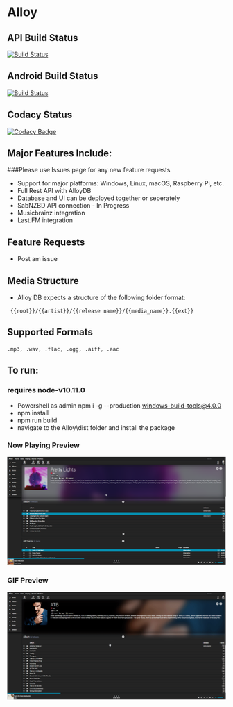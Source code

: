 # Alloy

## API Build Status
[![Build Status](https://jessenelson.visualstudio.com/Alloy/_apis/build/status/Alloy-API-CI?branchName=master)](https://jessenelson.visualstudio.com/Alloy/_build/latest?definitionId=20&branchName=master)
## Android Build Status
[![Build Status](https://jessenelson.visualstudio.com/Alloy/_apis/build/status/Alloy-Android-CI-import?branchName=master)](https://jessenelson.visualstudio.com/Alloy/_build/latest?definitionId=21&branchName=master)
## Codacy Status
[![Codacy Badge](https://api.codacy.com/project/badge/Grade/2556a29183de4164bf35935058a85c4f)](https://app.codacy.com/app/ic3y808/Alloy?utm_source=github.com&utm_medium=referral&utm_content=ic3y808/Alloy&utm_campaign=Badge_Grade_Dashboard)

## Major Features Include:
###Please use Issues page for any new feature requests
* Support for major platforms: Windows, Linux, macOS, Raspberry Pi, etc.
* Full Rest API with AlloyDB
* Database and UI can be deployed together or seperately
* SabNZBD API connection - In Progress
* Musicbrainz integration
* Last.FM integration

## Feature Requests
* Post am issue

## Media Structure
* Alloy DB expects a structure of the following folder format:
```
 {{root}}/{{artist}}/{{release name}}/{{media_name}}.{{ext}}
```

## Supported Formats
```
.mp3, .wav, .flac, .ogg, .aiff, .aac
```

## To run: 
### requires node-v10.11.0
* Powershell as admin npm i -g --production windows-build-tools@4.0.0
* npm install
* npm run build
* navigate to the Alloy\dist folder and install the package

### Now Playing Preview
![Alt text](/media/preview.png?raw=true "Overall interface")

### GIF Preview
![Alt Text](/media/preview.gif)
